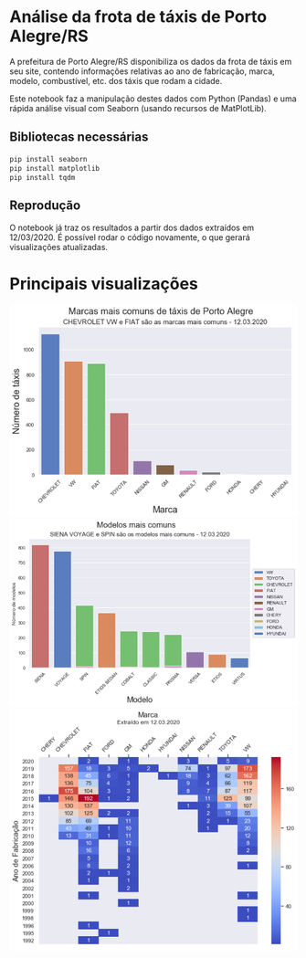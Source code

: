 # Análise da frota de táxis de Porto Alegre/RS

A prefeitura de Porto Alegre/RS disponibiliza os dados da frota de táxis em seu site, contendo informações relativas ao ano de fabricação, marca, modelo, combustível, etc. dos táxis que rodam a cidade.

Este notebook faz a manipulação destes dados com Python (Pandas) e uma rápida análise visual com Seaborn (usando recursos de MatPlotLib).

## Bibliotecas necessárias

```
pip install seaborn
pip install matplotlib
pip install tqdm
```

## Reprodução

O notebook já traz os resultados a partir dos dados extraídos em 12/03/2020. É possível rodar o código novamente, o que gerará visualizações atualizadas.

# Principais visualizações
![Marcas mais comuns](https://raw.githubusercontent.com/rodrigobercini/analise-frota-taxi-porto-alegre/master/img/output_23_1.png)
![Modelos mais comuns](https://github.com/rodrigobercini/analise-frota-taxi-porto-alegre/blob/master/img/output_27_1.png)
![Marca x Ano de Fabricação](https://raw.githubusercontent.com/rodrigobercini/analise-frota-taxi-porto-alegre/master/img/output_42_1.png)
